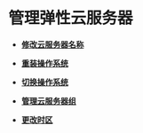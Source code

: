 # 管理弹性云服务器<a name="ZH-CN_TOPIC_0176502615"></a>

-   **[修改云服务器名称](修改云服务器名称.md)**  

-   **[重装操作系统](重装操作系统.md)**  

-   **[切换操作系统](切换操作系统.md)**  

-   **[管理云服务器组](管理云服务器组.md)**  

-   **[更改时区](更改时区.md)**  


